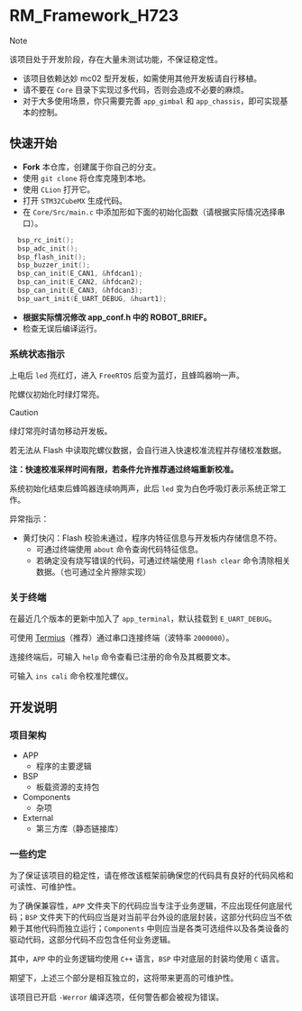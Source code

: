 # RM_Framework_H723

> [!NOTE]
> 该项目处于开发阶段，存在大量未测试功能，不保证稳定性。
> - 该项目依赖达妙 mc02 型开发板，如需使用其他开发板请自行移植。
> - 请不要在 `Core` 目录下实现过多代码，否则会造成不必要的麻烦。
> - 对于大多使用场景，你只需要完善 `app_gimbal` 和 `app_chassis`，即可实现基本的控制。

## 快速开始

- **Fork** 本仓库，创建属于你自己的分支。
- 使用 `git clone` 将仓库克隆到本地。
- 使用 `CLion` 打开它。
- 打开 `STM32CubeMX` 生成代码。
- 在 `Core/Src/main.c` 中添加形如下面的初始化函数（请根据实际情况选择串口）。
```c++
  bsp_rc_init();
  bsp_adc_init();
  bsp_flash_init();
  bsp_buzzer_init();
  bsp_can_init(E_CAN1, &hfdcan1);
  bsp_can_init(E_CAN2, &hfdcan2);
  bsp_can_init(E_CAN3, &hfdcan3);
  bsp_uart_init(E_UART_DEBUG, &huart1);
```
- **根据实际情况修改 app_conf.h 中的 ROBOT_BRIEF。**
- 检查无误后编译运行。

### 系统状态指示

上电后 `led` 亮红灯，进入 `FreeRTOS` 后变为蓝灯，且蜂鸣器响一声。

陀螺仪初始化时绿灯常亮。

> [!CAUTION]
> 绿灯常亮时请勿移动开发板。

若无法从 Flash 中读取陀螺仪数据，会自行进入快速校准流程并存储校准数据。

**注：快速校准采样时间有限，若条件允许推荐通过终端重新校准。**

系统初始化结束后蜂鸣器连续响两声，此后 `led` 变为白色呼吸灯表示系统正常工作。

异常指示：

- 黄灯快闪：Flash 校验未通过，程序内特征信息与开发板内存储信息不符。
  - 可通过终端使用 `about` 命令查询代码特征信息。
  - 若确定没有烧写错误的代码，可通过终端使用 `flash clear` 命令清除相关数据。（也可通过全片擦除实现）

### 关于终端

在最近几个版本的更新中加入了 `app_terminal`，默认挂载到 `E_UART_DEBUG`。

可使用 [Termius](https://www.termius.com/)（推荐）通过串口连接终端（波特率 `2000000`）。

连接终端后，可输入 `help` 命令查看已注册的命令及其概要文本。

可输入 `ins cali` 命令校准陀螺仪。

## 开发说明

### 项目架构

- APP
  - 程序的主要逻辑
- BSP
  - 板载资源的支持包
- Components
  - 杂项
- External
  - 第三方库（静态链接库）

### 一些约定

为了保证该项目的稳定性，请在修改该框架前确保您的代码具有良好的代码风格和可读性、可维护性。

为了确保兼容性，`APP` 文件夹下的代码应当专注于业务逻辑，不应出现任何底层代码；`BSP` 文件夹下的代码应当是对当前平台外设的底层封装，这部分代码应当不依赖于其他代码而独立运行；`Components` 中则应当是各类可选组件以及各类设备的驱动代码，这部分代码不应包含任何业务逻辑。

其中，`APP` 中的业务逻辑均使用 `C++` 语言，`BSP` 中对底层的封装均使用 `C` 语言。

期望下，上述三个部分是相互独立的，这将带来更高的可维护性。

该项目已开启 `-Werror` 编译选项，任何警告都会被视为错误。